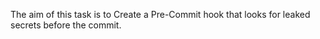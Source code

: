 The aim of this task is to Create a Pre-Commit hook that looks for leaked secrets before the commit.
